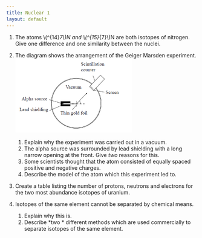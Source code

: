 ```yaml
---
title: Nuclear 1
layout: default
---
```

1. The atoms \\(^{14}_7\\)N and \\(^{15}_{7}\\)N are both isotopes of nitrogen.  Give one difference and one similarity between the nuclei.

1. The diagram shows the arrangement of the Geiger Marsden experiment.
   ![](img/gm-experiment.png)
   1. Explain why the experiment was carried out in a vacuum.
   2. The alpha source was surrounded by lead shielding with a long narrow opening at the front.  Give *two* reasons for this.
   3. Some scientists thought that the atom consisted of equally spaced positive and negative charges.
   4. Describe the model of the atom which this experiment led to.

1. Create a table listing the number of protons, neutrons and electrons for the two most abundance isotopes of uranium.

1. Isotopes of the same element cannot be separated by chemical means.
    1. Explain why this is.
    2. Describe *two * different methods which are used commercially to separate isotopes of the same element.
   
